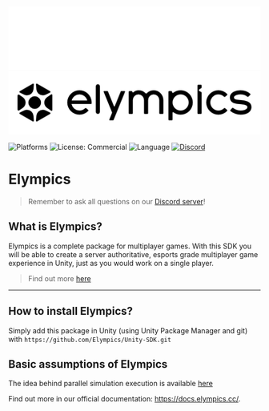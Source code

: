 ![Elympics](Documentation~/images/logo-light.png#gh-dark-mode-only)
![Elympics](Documentation~/images/logo-dark.png#gh-light-mode-only)

![Platforms](https://img.shields.io/badge/Platform-Unity-black.svg?logo=unity&style=flat)
![License: Commercial](https://img.shields.io/badge/License-Commercial-white.svg?style=flat)
![Language](https://img.shields.io/badge/Language-CSharp-239120.svg?logo=csharp&style=flat)
[![Discord](https://img.shields.io/badge/Discord-Elympics-white?logo=Discord&style=flat)](https://discord.gg/Xh6AR2mceg)

# Elympics

> Remember to ask all questions on our [Discord server](https://discord.gg/Xh6AR2mceg)!

## What is Elympics?

Elympics is a complete package for multiplayer games. With this SDK you will be able to create a server authoritative, esports grade multiplayer game experience in Unity, just as you would work on a single player.

> Find out more [here](https://elympics.cc/)

---

## How to install Elympics?

Simply add this package in Unity (using Unity Package Manager and git) with `https://github.com/Elympics/Unity-SDK.git`

## Basic assumptions of Elympics

The idea behind parallel simulation execution is available [here](https://elympics.medium.com/elympics-multiplayer-services-how-it-works-3205bff2b2ff)

Find out more in our official documentation: https://docs.elympics.cc/.
